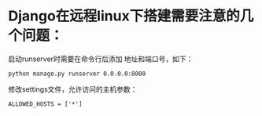 # Django在远程linux下搭建需要注意的几个问题：

启动runserver时需要在命令行后添加 地址和端口号，如下：

```
python manage.py runserver 0.0.0.0:8000
```

修改settings文件，允许访问的主机参数：

```
ALLOWED_HOSTS = ['*']
```

